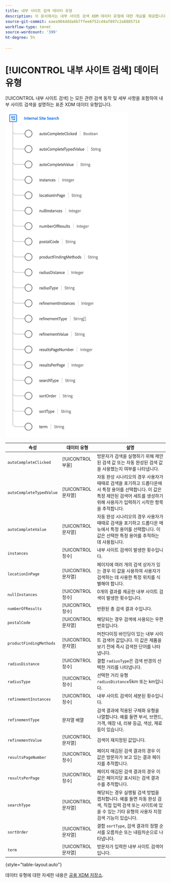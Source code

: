 ```yaml
---
title: 내부 사이트 검색 데이터 유형
description: 이 문서에서는 내부 사이트 검색 XDM 데이터 유형에 대한 개요를 제공합니다.
source-git-commit: eaea904ddda6b7ffee6f52cd4af897c2a8885714
workflow-type: tm+mt
source-wordcount: '399'
ht-degree: 5%

---
```


# [!UICONTROL 내부 사이트 검색] 데이터 유형

[!UICONTROL 내부 사이트 검색] 는 모든 관련 검색 동작 및 세부 사항을 포함하여 내부 사이트 검색을 설명하는 표준 XDM 데이터 유형입니다.

![](../images/data-types/internal-site-search.png)

| 속성 | 데이터 유형 | 설명 |
| --- | --- | --- |
| `autoCompleteClicked` | [!UICONTROL 부울] | 방문자가 검색을 실행하기 위해 제안된 검색 값 또는 자동 완성된 검색 값을 사용했는지 여부를 나타냅니다. |
| `autoCompleteTypedValue` | [!UICONTROL 문자열] | 자동 완성 시나리오의 경우 사용자가 때때로 검색을 포기하고 드롭다운에서 특정 용어를 선택합니다. 이 값은 특정 제안된 검색어 세트를 생성하기 위해 사용자가 입력하기 시작한 항목을 추적합니다. |
| `autoCompleteValue` | [!UICONTROL 문자열] | 자동 완성 시나리오의 경우 사용자가 때때로 검색을 포기하고 드롭다운 메뉴에서 특정 용어를 선택합니다. 이 값은 선택한 특정 용어를 추적하는 데 사용됩니다. |
| `instances` | [!UICONTROL 정수] | 내부 사이트 검색이 발생한 횟수입니다. |
| `locationInPage` | [!UICONTROL 문자열] | 페이지에 여러 개의 검색 상자가 있는 경우 이 값을 사용하여 사용자가 검색하는 데 사용한 특정 위치를 식별해야 합니다. |
| `nullInstances` | [!UICONTROL 정수] | 0개의 결과를 제공한 내부 사이트 검색이 발생한 횟수입니다. |
| `numberOfResults` | [!UICONTROL 정수] | 반환된 총 검색 결과 수입니다. |
| `postalCode` | [!UICONTROL 문자열] | 해당되는 경우 검색에 사용되는 우편 번호입니다. |
| `productFindingMethods` | [!UICONTROL 문자열] | 머천다이징 바인딩이 있는 내부 사이트 검색어 값입니다. 이 값은 제품을 보기 전에 즉시 검색한 단어를 나타냅니다. |
| `radiusDistance` | [!UICONTROL 정수] | 결합 `radiusType`은 검색 반경의 선택한 거리를 나타냅니다. |
| `radiusType` | [!UICONTROL 정수] | 선택한 거리 유형 `radiusDistance`5km 또는 km입니다. |
| `refinementInstances` | [!UICONTROL 정수] | 내부 사이트 검색이 세분된 횟수입니다. |
| `refinementType` | 문자열 배열 | 검색 결과에 적용된 구체화 유형을 나열합니다. 예를 들면 부서, 브랜드, 가격, 매장 내, 리뷰 등급, 색상, 재료 등이 있습니다. |
| `refinementValue` | [!UICONTROL 문자열] | 검색이 재지정된 값입니다. |
| `resultsPageNumber` | [!UICONTROL 정수] | 페이지 매김된 검색 결과의 경우 이 값은 방문자가 보고 있는 결과 페이지를 추적합니다. |
| `resultsPerPage` | [!UICONTROL 정수] | 페이지 매김된 검색 결과의 경우 이 값은 페이지당 표시되는 검색 결과 수를 추적합니다. |
| `searchType` | [!UICONTROL 문자열] | 해당되는 경우 실행될 검색 방법을 캡처합니다. 예를 들면 자동 완성 검색, 직접 입력 검색 또는 사이트에 있을 수 있는 기타 유형의 사용자 지정 검색 기능이 있습니다. |
| `sortOrder` | [!UICONTROL 문자열] | 결합 `sortType`, 검색 결과의 정렬 순서를 오름차순 또는 내림차순으로 나타냅니다. |
| `term` | [!UICONTROL 문자열] | 방문자가 입력한 내부 사이트 검색어입니다. |

{style=&quot;table-layout:auto&quot;}

데이터 유형에 대한 자세한 내용은 [공용 XDM 저장소](https://github.com/adobe/xdm/blob/master/docs/reference/datatypes/internal-site-search.schema.json).
